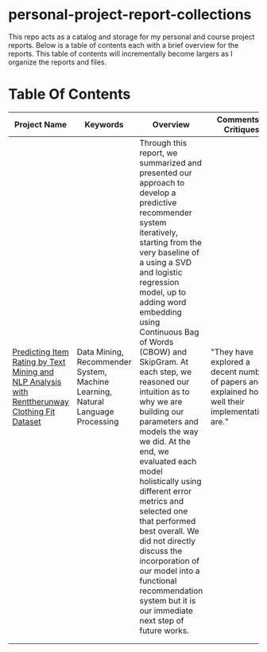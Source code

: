 # personal-project-report-collections

This repo acts as a catalog and storage for my personal and course project reports. Below is a table of contents each with a brief overview for the reports. This table of contents will incrementally become largers as I organize the reports and files.

# Table Of Contents
| Project Name | Keywords | Overview | Comments & Critiques | Start | End | Grade Received | Collaborator
|---	|--- |---	|---	|---	|---	|--- |---
| <a href=https://github.com/Lord-of-Bugs/personal-project-report-collections/blob/main/CSE_258_Report.pdf>Predicting Item Rating by Text Mining and NLP Analysis with Renttherunway Clothing Fit Dataset</a> | Data Mining, Recommender System, Machine Learning, Natural Language Processing | Through this report, we summarized and presented our approach to develop a predictive recommender system iteratively, starting from the very baseline of a using a SVD and logistic regression model, up to adding word embedding using Continuous Bag of Words (CBOW) and SkipGram. At each step, we reasoned our intuition as to why we are building our parameters and models the way we did. At the end, we evaluated each model holistically using different error metrics and selected one that performed best overall. We did not directly discuss the incorporation of our model into a functional recommendation system but it is our immediate next step of future works.	| "They have explored a decent number of papers and explained how well their implementations are." | 9/2022 | 12/2022 | A+ | [Yunfan Long](https://github.com/nobugguy) |
|   	|   	|   	|   	|   	|     |      |
|   	|   	|   	|   	|   	|     |      |
